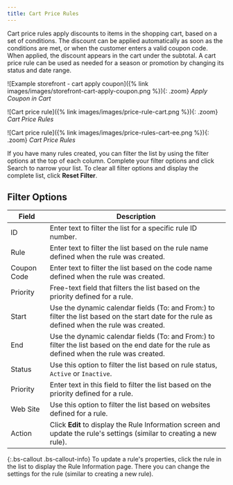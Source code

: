 ```yaml
---
title: Cart Price Rules
---
```


Cart price rules apply discounts to items in the shopping cart, based on a set of conditions. The discount can be applied automatically as soon as the conditions are met, or when the customer enters a valid coupon code. When applied, the discount appears in the cart under the subtotal. A cart price rule can be used as needed for a season or promotion by changing its status and date range.

![Example storefront - cart apply coupon]({% link images/images/storefront-cart-apply-coupon.png %}){: .zoom}
_Apply Coupon in Cart_

<!--{% if "Default.CE Only" contains site.edition %}-->
![Cart price rule]({% link images/images/price-rule-cart.png %}){: .zoom}
_Cart Price Rules_
<!--{% endif %}-->
<!--{% if "Default.EE-B2B" contains site.edition %}-->
![Cart price rule]({% link images/images/price-rules-cart-ee.png %}){: .zoom}
_Cart Price Rules_
<!--{% endif %}-->

If you have many rules created, you can filter the list by using the filter options at the top of each column. Complete your filter options and click <span class="btn">Search</span> to narrow your list. To clear all filter options and display the complete list, click **Reset Filter**.

## Filter Options

|Field|Description|
|--- |--- |
|ID|Enter text to filter the list for a specific rule ID number.|
|Rule|Enter text to filter the list based on the rule name defined when the rule was created.|
|Coupon Code|Enter text to filter the list based on the code name defined when the rule was created.|<!--{% if "Default.EE-B2B" contains site.edition %}-->
|Priority|Free-text field that filters the list based on the priority defined for a rule.|<!--{% endif %}--><!--{% if "Default.CE Only" contains site.edition %}-->
|Start|Use the dynamic calendar fields (To: and From:) to filter the list based on the start date for the rule as defined when the rule was created.|
|End|Use the dynamic calendar fields (To: and From:) to filter the list based on the end date for the rule as defined when the rule was created.|
|Status|Use this option to filter the list based on rule status, `Active` or `Inactive`.|<!--{% endif %}--><!--{% if "Default.EE-B2B" contains site.edition %}-->
|Priority|Enter text in this field to filter the list based on the priority defined for a rule.|
|Web Site|Use this option to filter the list based on websites defined for a rule.|
|Action|Click **Edit** to display the Rule Information screen and update the rule's settings (similar to creating a new rule).|<!--{% endif %}-->

<!--{% if "Default.CE Only" contains site.edition %}-->
{:.bs-callout .bs-callout-info}
To update a rule's properties, click the rule in the list to display the Rule Information page. There you can change the settings for the rule (similar to creating a new rule).
<!--{% endif %}-->

